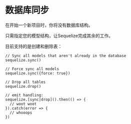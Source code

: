 

# 数据库同步

在开始一个新项目时，你将没有数据库结构。

只需指定您的模型结构，让Sequelize完成其余的工作。

目前支持的是创建和删除表：

```
// Sync all models that aren't already in the database
sequelize.sync()

// Force sync all models
sequelize.sync({force: true})

// Drop all tables
sequelize.drop()

// emit handling:
sequelize.[sync|drop]().then(() => {
  // woot woot
}).catch(error => {
  // whooops
})
```